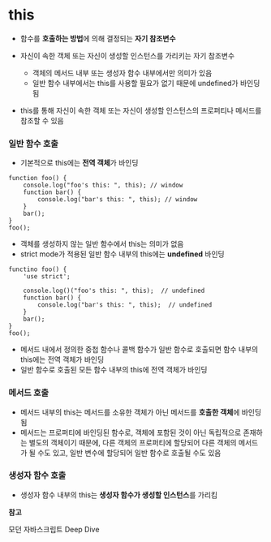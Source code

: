 # this
- 함수를 **호출하는 방법**에 의해 결정되는 **자기 참조변수**

- 자신이 속한 객체 또는 자신이 생성할 인스턴스를 가리키는 자기 참조변수
    - 객체의 메서드 내부 또는 생성자 함수 내부에서만 의미가 있음
    - 일반 함수 내부에서는 this를 사용할 필요가 없기 때문에 undefined가 바인딩 됨
- this를 통해 자신이 속한 객체 또는 자신이 생성할 인스턴스의 프로퍼티나 메서드를 참조할 수 있음

### 일반 함수 호출
- 기본적으로 this에는 **전역 객체**가 바인딩

```
function foo() {
    console.log("foo's this: ", this); // window
    function bar() {
        console.log("bar's this: ", this); // window
    }
    bar();
}
foo();
```

- 객체를 생성하지 않는 일반 함수에서 this는 의미가 없음
- strict mode가 적용된 일반 함수 내부의 this에는 **undefined** 바인딩

```
functino foo() {
    'use strict';

    console.log()("foo's this: ", this);  // undefined
    function bar() {
        console.log("bar's this: ", this);  // undefined
    }
    bar();
}
foo();
```
- 메서드 내에서 정의한 중첩 함수나 콜백 함수가 일반 함수로 호출되면 함수 내부의 this에는 전역 객체가 바인딩 
- 일반 함수로 호출된 모든 함수 내부의 this에 전역 객체가 바인딩

### 메서드 호출
- 메서드 내부의 this는 메서드를 소유한 객체가 아닌 메서드를 **호출한 객체**에 바인딩 됨
- 메서드는 프로퍼티에 바인딩된 함수로, 객체에 포함된 것이 아닌 독립적으로 존재하는 별도의 객체이기 때문에, 다른 객체의 프로퍼티에 할당되어 다른 객체의 메서드가 될 수도 있고, 일반 변수에 할당되어 일반 함수로 호출될 수도 있음

### 생성자 함수 호출
- 생성자 함수 내부의 this는 **생성자 함수가 생성할 인스턴스**를 가리킴


**참고**

모던 자바스크립트 Deep Dive